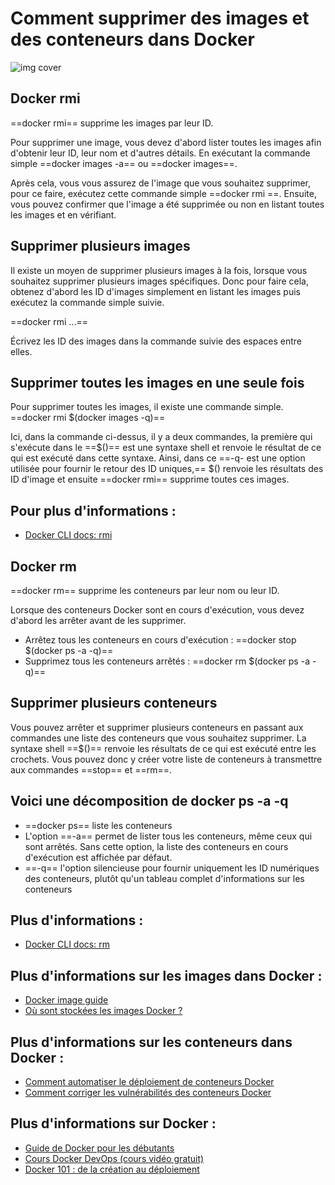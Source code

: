 # Comment supprimer des images et des conteneurs dans Docker

![img cover](https://cdn-media-2.freecodecamp.org/w1280/5f9c9e04740569d1a4ca3ae5.jpg)

## Docker rmi

==docker rmi== supprime les images par leur ID.

Pour supprimer une image, vous devez d'abord lister toutes les images afin d'obtenir leur ID, leur nom et d'autres détails. En exécutant la commande simple ==docker images -a== ou ==docker images==.

Après cela, vous vous assurez de l'image que vous souhaitez supprimer, pour ce faire, exécutez cette commande simple ==docker rmi <votre-image-id>==. Ensuite, vous pouvez confirmer que l'image a été supprimée ou non en listant toutes les images et en vérifiant.

## Supprimer plusieurs images

Il existe un moyen de supprimer plusieurs images à la fois, lorsque vous souhaitez supprimer plusieurs images spécifiques. Donc pour faire cela, obtenez d'abord les ID d'images simplement en listant les images puis exécutez la commande simple suivie.

==docker rmi <votre-image-id> <votre-image-id> ...==

Écrivez les ID des images dans la commande suivie des espaces entre elles.

## Supprimer toutes les images en une seule fois

Pour supprimer toutes les images, il existe une commande simple. ==docker rmi $(docker images -q)==

Ici, dans la commande ci-dessus, il y a deux commandes, la première qui s'exécute dans le ==$()== est une syntaxe shell et renvoie le résultat de ce qui est exécuté dans cette syntaxe. Ainsi, dans ce ==-q- est une option utilisée pour fournir le retour des ID uniques,== $() renvoie les résultats des ID d'image et ensuite ==docker rmi== supprime toutes ces images.

## Pour plus d'informations :
- [Docker CLI docs: rmi](https://docs.docker.com/engine/reference/commandline/rm/)

## Docker rm

==docker rm== supprime les conteneurs par leur nom ou leur ID.

Lorsque des conteneurs Docker sont en cours d'exécution, vous devez d'abord les arrêter avant de les supprimer.

- Arrêtez tous les conteneurs en cours d'exécution : ==docker stop $(docker ps -a -q)==
- Supprimez tous les conteneurs arrêtés : ==docker rm $(docker ps -a -q)==

## Supprimer plusieurs conteneurs

Vous pouvez arrêter et supprimer plusieurs conteneurs en passant aux commandes une liste des conteneurs que vous souhaitez supprimer. La syntaxe shell ==$()== renvoie les résultats de ce qui est exécuté entre les crochets. Vous pouvez donc y créer votre liste de conteneurs à transmettre aux commandes ==stop== et ==rm==.

## Voici une décomposition de docker ps -a -q

- ==docker ps== liste les conteneurs
- L'option ==-a== permet de lister tous les conteneurs, même ceux qui sont arrêtés. Sans cette option, la liste des conteneurs en cours d'exécution est affichée par défaut.
- ==-q== l'option silencieuse pour fournir uniquement les ID numériques des conteneurs, plutôt qu'un tableau complet d'informations sur les conteneurs

## Plus d'informations :
- [Docker CLI docs: rm](https://docs.docker.com/engine/reference/commandline/rm/)

## Plus d'informations sur les images dans Docker :
- [Docker image guide](https://www.freecodecamp.org/news/docker-image-guide-how-to-remove-and-delete-docker-images-stop-containers-and-remove-all-volumes/)
- [Où sont stockées les images Docker ?](https://www.freecodecamp.org/news/where-are-docker-images-stored-docker-container-paths-explained/)

## Plus d'informations sur les conteneurs dans Docker :

- [Comment automatiser le déploiement de conteneurs Docker](https://www.freecodecamp.org/news/automate-docker-container-deployment-via-maven-53a855e26d3e/)
- [Comment corriger les vulnérabilités des conteneurs Docker](https://www.freecodecamp.org/news/how-to-find-and-fix-docker-container-vulnerabilities-in-2020/)

## Plus d'informations sur Docker :

- [Guide de Docker pour les débutants](https://www.freecodecamp.org/news/a-beginners-guide-to-docker-how-to-create-your-first-docker-application-cc03de9b639f/)
- [Cours Docker DevOps (cours vidéo gratuit)](https://www.freecodecamp.org/news/docker-devops-course/)
- [Docker 101 : de la création au déploiement](https://www.freecodecamp.org/news/docker-101-creation-to-deployment/)















